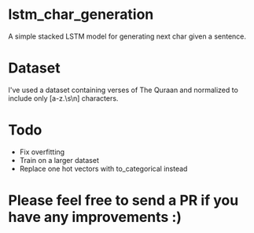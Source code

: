 # lstm_char_generation
A simple stacked LSTM model for generating next char given a sentence.

# Dataset
I've used a dataset containing verses of The Quraan and normalized to include only [a-z.\s\n] characters.

# Todo
* Fix overfitting
* Train on a larger dataset
* Replace one hot vectors with to_categorical instead

# Please feel free to send a PR if you have any improvements :)
